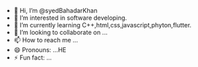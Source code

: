 - 👋 Hi, I’m @syedBahadarKhan
- 👀 I’m interested in software developing.
- 🌱 I’m currently learning C++,html,css,javascript,phyton,flutter.
- 💞️ I’m looking to collaborate on ...
- 📫 How to reach me ...
- 😄 Pronouns: ...HE
- ⚡ Fun fact: ...

<!---
syedBahadarKhan/syedBahadarKhan is a ✨ special ✨ repository because its `README.md` (this file) appears on your GitHub profile.
You can click the Preview link to take a look at your changes.
--->
